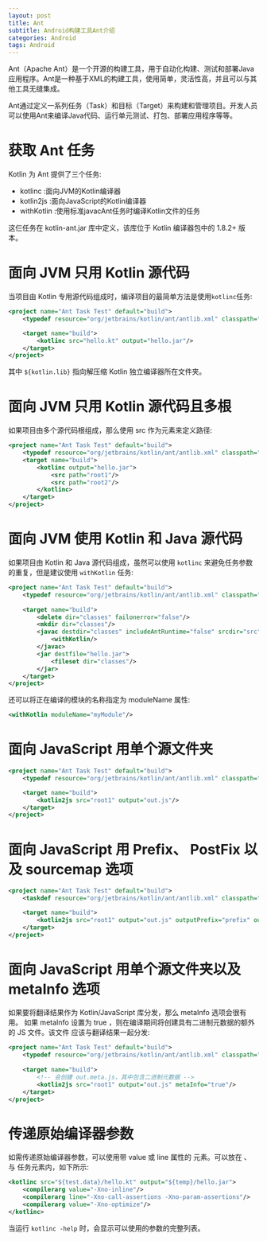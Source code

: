 ```yaml
---
layout: post
title: Ant
subtitle: Android构建工具Ant介绍
categories: Android
tags: Android
---
```


Ant（Apache Ant）是一个开源的构建工具，用于自动化构建、测试和部署Java应用程序。Ant是一种基于XML的构建工具，使用简单，灵活性高，并且可以与其他工具无缝集成。

Ant通过定义一系列任务（Task）和目标（Target）来构建和管理项目。开发人员可以使用Ant来编译Java代码、运行单元测试、打包、部署应用程序等等。

# 获取 Ant 任务
Kotlin 为 Ant 提供了三个任务:

* kotlinc :面向JVM的Kotlin编译器
* kotlin2js :面向JavaScript的Kotlin编译器
* withKotlin :使用标准javacAnt任务时编译Kotlin文件的任务

这仨任务在 kotlin-ant.jar 库中定义，该库位于 Kotlin 编译器包中的 1.8.2+ 版本。

# 面向 JVM 只用 Kotlin 源代码
当项目由 Kotlin 专用源代码组成时，编译项目的最简单方法是使用`kotlinc`任务:

```xml
<project name="Ant Task Test" default="build">
    <typedef resource="org/jetbrains/kotlin/ant/antlib.xml" classpath="${kotlin.lib}/kotlin-ant.jar"/>

    <target name="build">
        <kotlinc src="hello.kt" output="hello.jar"/>
    </target>
</project>
```
其中 `${kotlin.lib}` 指向解压缩 Kotlin 独立编译器所在文件夹。

# 面向 JVM 只用 Kotlin 源代码且多根
如果项目由多个源代码根组成，那么使用 src 作为元素来定义路径:

```xml
<project name="Ant Task Test" default="build">
    <typedef resource="org/jetbrains/kotlin/ant/antlib.xml" classpath="${kotlin.lib}/kotlin-ant.jar"/>
    <target name="build">
        <kotlinc output="hello.jar">
            <src path="root1"/>
            <src path="root2"/>
        </kotlinc>
    </target>
</project>
```

# 面向 JVM 使用 Kotlin 和 Java 源代码
如果项目由 Kotlin 和 Java 源代码组成，虽然可以使用 `kotlinc` 来避免任务参数的重复，但是建议使用 `withKotlin` 任务:

```xml
<project name="Ant Task Test" default="build">
    <typedef resource="org/jetbrains/kotlin/ant/antlib.xml" classpath="${kotlin.lib}/kotlin-ant.jar"/>
    
    <target name="build">
        <delete dir="classes" failonerror="false"/>
        <mkdir dir="classes"/>
        <javac destdir="classes" includeAntRuntime="false" srcdir="src">
            <withKotlin/>
        </javac>
        <jar destfile="hello.jar">
            <fileset dir="classes"/>
        </jar>
    </target>
</project>
```
还可以将正在编译的模块的名称指定为 moduleName 属性:
```xml
<withKotlin moduleName="myModule"/>
```

# 面向 JavaScript 用单个源文件夹
```xml
<project name="Ant Task Test" default="build">
    <typedef resource="org/jetbrains/kotlin/ant/antlib.xml" classpath="${kotlin.lib}/kotlin-ant.jar"/>

    <target name="build">
        <kotlin2js src="root1" output="out.js"/>
    </target>
</project>
```

# 面向 JavaScript 用 Prefix、 PostFix 以及 sourcemap 选项
```xml
<project name="Ant Task Test" default="build">
    <taskdef resource="org/jetbrains/kotlin/ant/antlib.xml" classpath="${kotlin.lib}/kotlin-ant.jar"/>

    <target name="build">
        <kotlin2js src="root1" output="out.js" outputPrefix="prefix" outputPostfix="postfix" sourcemap="true"/>
    </target>
</project>
```

# 面向 JavaScript 用单个源文件夹以及 metaInfo 选项
如果要将翻译结果作为 Kotlin/JavaScript 库分发，那么 metaInfo 选项会很有用。 如果 metaInfo 设置为 true ，则在编译期间将创建具有二进制元数据的额外的 JS 文件。该文件
应该与翻译结果一起分发:

```xml
<project name="Ant Task Test" default="build">
    <typedef resource="org/jetbrains/kotlin/ant/antlib.xml" classpath="${kotlin.lib}/kotlin-ant.jar"/>
    
    <target name="build">
        <!-- 会创建 out.meta.js，其中包含二进制元数据 -->
        <kotlin2js src="root1" output="out.js" metaInfo="true"/>
    </target>
</project>
```

# 传递原始编译器参数
如需传递原始编译器参数，可以使用带 value 或 line 属性的 <compilerarg> 元素。可以放在 <kotlinc> 、 <kotlin2js> 与 <withKotlin> 任务元素内，如下所示:

```xml
<kotlinc src="${test.data}/hello.kt" output="${temp}/hello.jar"> 
    <compilerarg value="-Xno-inline"/>
    <compilerarg line="-Xno-call-assertions -Xno-param-assertions"/> 
    <compilerarg value="-Xno-optimize"/>
</kotlinc>
```

当运行 `kotlinc -help` 时，会显示可以使用的参数的完整列表。